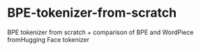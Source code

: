 # BPE-tokenizer-from-scratch
BPE tokenizer from scratch + comparison of BPE and WordPiece fromHugging Face tokenizer
